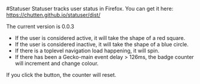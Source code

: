 #Statuser
Statuser tracks user status in Firefox. You can get it here:
https://chutten.github.io/statuser/dist/

The current version is 0.0.3

* If the user is considered active, it will take the shape of a red square.
* If the user is considered inactive, it will take the shape of a blue circle.
* If there is a toplevel navigation load happening, it will spin.
* If there has been a Gecko-main event delay > 126ms, the badge counter will increment and change colour.

If you click the button, the counter will reset.
